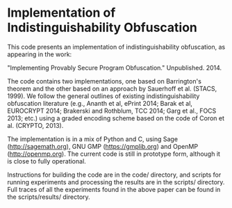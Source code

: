 Implementation of Indistinguishability Obfuscation
==================================================

This code presents an implementation of indistinguishability obfuscation, as
appearing in the work:

"Implementing Provably Secure Program Obfuscation." Unpublished. 2014.

The code contains two implementations, one based on Barrington's theorem and the
other based on an approach by Sauerhoff et al. (STACS, 1999).  We follow the
general outlines of existing indistinguishability obfuscation literature (e.g.,
Ananth et al, ePrint 2014; Barak et al, EUROCRYPT 2014; Brakerski and Rothblum,
TCC 2014; Garg et al., FOCS 2013; etc.) using a graded encoding scheme based on
the code of Coron et al. (CRYPTO, 2013).

The implementation is in a mix of Python and C, using Sage
(http://sagemath.org), GNU GMP (https://gmplib.org) and OpenMP
(http://openmp.org).  The current code is still in prototype form, although it
is close to fully operational.

Instructions for building the code are in the code/ directory, and scripts for
running experiments and processing the results are in the scripts/ directory.
Full traces of all the experiments found in the above paper can be found in the
scripts/results/ directory.
